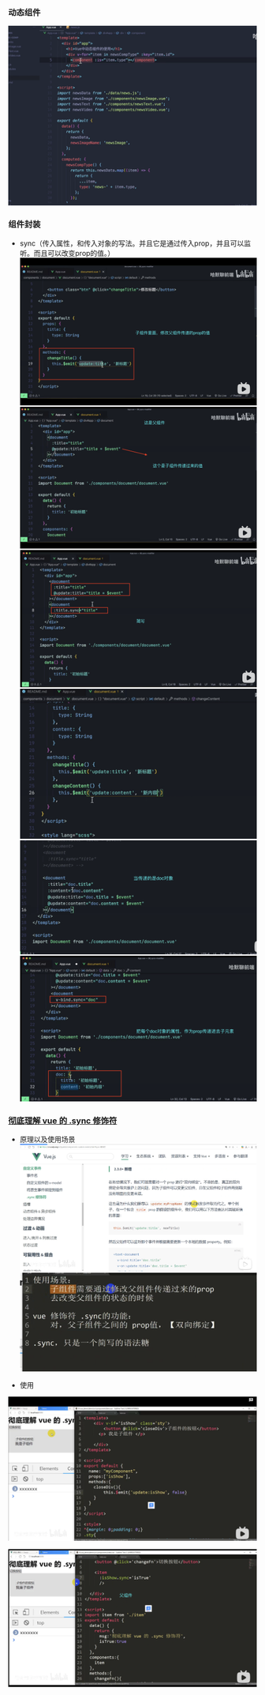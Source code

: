 ### 动态组件


![111](../../.vuepress/public/image/comments/04.png)


### 组件封装

- sync（传入属性，和传入对象的写法。并且它是通过传入prop，并且可以监听。而且可以改变prop的值。）
![111](../../.vuepress/public/image/comments/05.png)
![111](../../.vuepress/public/image/comments/06.png)
![111](../../.vuepress/public/image/comments/07.png)
![111](../../.vuepress/public/image/comments/08.png)
![111](../../.vuepress/public/image/comments/09.png)
![111](../../.vuepress/public/image/comments/10.png)

### [彻底理解 vue 的 .sync 修饰符](https://www.bilibili.com/video/BV1WQ4y1q7be?spm_id_from=..search-card.all.click)

- 原理以及使用场景
![111](../../.vuepress/public/image/comments/11.png)
![111](../../.vuepress/public/image/comments/14.png)

- 使用

![111](../../.vuepress/public/image/comments/12.png)

![111](../../.vuepress/public/image/comments/13.png)

